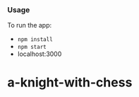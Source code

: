  
### Usage
To run the app:
 - `npm install`
 - `npm start`
 - localhost:3000
# a-knight-with-chess
